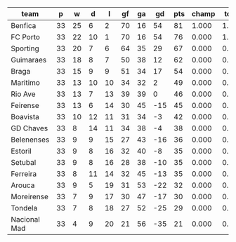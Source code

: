 |     team     | p  | w  | d  | l  | gf | ga | gd  | pts | champ | top2  | top3  | top4  |  5-7  | bot4  | bot3  | bot2  |
|--------------|----|----|----|----|----|----|-----|-----|-------|-------|-------|-------|-------|-------|-------|-------|
| Benfica      | 33 | 25 |  6 |  2 | 70 | 16 |  54 |  81 | 1.000 | 1.000 | 1.000 | 1.000 | 0.000 | 0.000 | 0.000 | 0.000|
| FC Porto     | 33 | 22 | 10 |  1 | 70 | 16 |  54 |  76 | 0.000 | 1.000 | 1.000 | 1.000 | 0.000 | 0.000 | 0.000 | 0.000|
| Sporting     | 33 | 20 |  7 |  6 | 64 | 35 |  29 |  67 | 0.000 | 0.000 | 1.000 | 1.000 | 0.000 | 0.000 | 0.000 | 0.000|
| Guimaraes    | 33 | 18 |  8 |  7 | 50 | 38 |  12 |  62 | 0.000 | 0.000 | 0.000 | 1.000 | 0.000 | 0.000 | 0.000 | 0.000|
| Braga        | 33 | 15 |  9 |  9 | 51 | 34 |  17 |  54 | 0.000 | 0.000 | 0.000 | 0.000 | 1.000 | 0.000 | 0.000 | 0.000|
| Maritimo     | 33 | 13 | 10 | 10 | 34 | 32 |   2 |  49 | 0.000 | 0.000 | 0.000 | 0.000 | 1.000 | 0.000 | 0.000 | 0.000|
| Rio Ave      | 33 | 13 |  7 | 13 | 39 | 39 |   0 |  46 | 0.000 | 0.000 | 0.000 | 0.000 | 0.908 | 0.000 | 0.000 | 0.000|
| Feirense     | 33 | 13 |  6 | 14 | 30 | 45 | -15 |  45 | 0.000 | 0.000 | 0.000 | 0.000 | 0.092 | 0.000 | 0.000 | 0.000|
| Boavista     | 33 | 10 | 12 | 11 | 31 | 34 |  -3 |  42 | 0.000 | 0.000 | 0.000 | 0.000 | 0.000 | 0.000 | 0.000 | 0.000|
| GD Chaves    | 33 |  8 | 14 | 11 | 34 | 38 |  -4 |  38 | 0.000 | 0.000 | 0.000 | 0.000 | 0.000 | 0.000 | 0.000 | 0.000|
| Belenenses   | 33 |  9 |  9 | 15 | 27 | 43 | -16 |  36 | 0.000 | 0.000 | 0.000 | 0.000 | 0.000 | 0.000 | 0.000 | 0.000|
| Estoril      | 33 |  9 |  8 | 16 | 32 | 40 |  -8 |  35 | 0.000 | 0.000 | 0.000 | 0.000 | 0.000 | 0.000 | 0.000 | 0.000|
| Setubal      | 33 |  9 |  8 | 16 | 28 | 38 | -10 |  35 | 0.000 | 0.000 | 0.000 | 0.000 | 0.000 | 0.000 | 0.000 | 0.000|
| Ferreira     | 33 |  8 | 11 | 14 | 32 | 45 | -13 |  35 | 0.000 | 0.000 | 0.000 | 0.000 | 0.000 | 0.000 | 0.000 | 0.000|
| Arouca       | 33 |  9 |  5 | 19 | 31 | 53 | -22 |  32 | 0.000 | 0.000 | 0.000 | 0.000 | 0.000 | 1.000 | 0.179 | 0.009|
| Moreirense   | 33 |  7 |  9 | 17 | 30 | 47 | -17 |  30 | 0.000 | 0.000 | 0.000 | 0.000 | 0.000 | 1.000 | 0.865 | 0.229|
| Tondela      | 33 |  7 |  8 | 18 | 27 | 52 | -25 |  29 | 0.000 | 0.000 | 0.000 | 0.000 | 0.000 | 1.000 | 0.955 | 0.762|
| Nacional Mad | 33 |  4 |  9 | 20 | 21 | 56 | -35 |  21 | 0.000 | 0.000 | 0.000 | 0.000 | 0.000 | 1.000 | 1.000 | 1.000|
